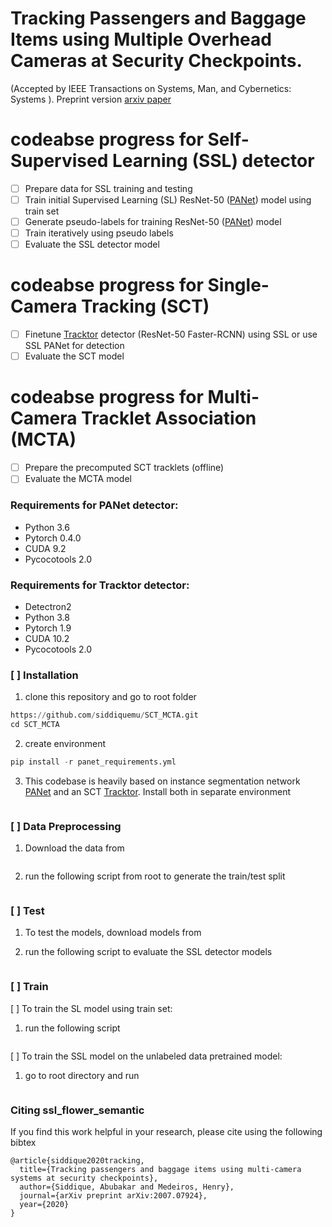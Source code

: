 # Tracking Passengers and Baggage Items using Multiple Overhead Cameras at Security Checkpoints.
(Accepted by IEEE Transactions on Systems, Man, and Cybernetics: Systems ). Preprint version [arxiv paper](https://arxiv.org/abs/2007.07924)

# codeabse progress for Self-Supervised Learning (SSL) detector
- [ ] Prepare data for SSL training and testing
- [ ] Train initial Supervised Learning (SL) ResNet-50 ([PANet](https://github.com/ShuLiu1993/PANet)) model using train set
- [ ] Generate pseudo-labels for training ResNet-50 ([PANet](https://github.com/ShuLiu1993/PANet)) model
- [ ] Train iteratively using pseudo labels
- [ ] Evaluate the SSL detector model

# codeabse progress for Single-Camera Tracking (SCT)
- [ ] Finetune [Tracktor](https://github.com/phil-bergmann/tracking_wo_bnw) detector (ResNet-50 Faster-RCNN) using SSL or use SSL PANet for detection
- [ ] Evaluate the SCT model

# codeabse progress for Multi-Camera Tracklet Association (MCTA)
- [ ] Prepare the precomputed SCT tracklets (offline)
- [ ] Evaluate the MCTA model

### Requirements for PANet detector: ###
* Python 3.6
* Pytorch 0.4.0
* CUDA 9.2
* Pycocotools 2.0

### Requirements for Tracktor detector: ###
* Detectron2
* Python 3.8
* Pytorch 1.9
* CUDA 10.2
* Pycocotools 2.0

### [ ] Installation ###

1. clone this repository and go to root folder
```python
https://github.com/siddiquemu/SCT_MCTA.git
cd SCT_MCTA
```
2. create environment
```python
pip install -r panet_requirements.yml
```
3. This codebase is heavily based on instance segmentation network [PANet](https://github.com/facebookresearch/detectron2) and an SCT [Tracktor](https://github.com/phil-bergmann/tracking_wo_bnw). Install both in separate environment
```SCT_MCTA
```

### [ ] Data Preprocessing ###
1. Download the data from 
```
```
2. run the following script from root to generate the train/test split
```
```

### [ ] Test ###
1. To test the models, download models from

2. run the following script to evaluate the SSL detector models

```
```

### [ ] Train ###
[ ] To train the SL model using train set:
1. run the following script

```
```

[ ] To train the SSL model on the unlabeled data pretrained model:

1.  go to root directory and run

```
```

### Citing ssl_flower_semantic ###
If you find this work helpful in your research, please cite using the following bibtex
```
@article{siddique2020tracking,
  title={Tracking passengers and baggage items using multi-camera systems at security checkpoints},
  author={Siddique, Abubakar and Medeiros, Henry},
  journal={arXiv preprint arXiv:2007.07924},
  year={2020}
}

```

